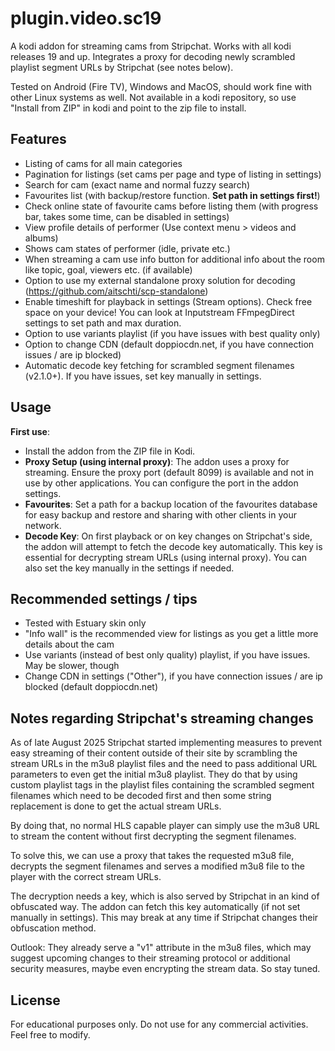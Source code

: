 # plugin.video.sc19

A kodi addon for streaming cams from Stripchat. Works with all kodi releases 19 and up.
Integrates a proxy for decoding newly scrambled playlist segment URLs by Stripchat (see notes below).

Tested on Android (Fire TV), Windows and MacOS, should work fine with other Linux systems as well. Not available in a kodi repository, so use "Install from ZIP" in kodi and point to the zip file to install.

## Features

- Listing of cams for all main categories
- Pagination for listings (set cams per page and type of listing in settings)
- Search for cam (exact name and normal fuzzy search)
- Favourites list (with backup/restore function. **Set path in settings first!**)
- Check online state of favourite cams before listing them (with progress bar, takes some time, can be disabled in settings)
- View profile details of performer (Use context menu > videos and albums)
- Shows cam states of performer (idle, private etc.)
- When streaming a cam use info button for additional info about the room like topic, goal, viewers etc. (if available)
- Option to use my external standalone proxy solution for decoding (<https://github.com/aitschti/scp-standalone>)
- Enable timeshift for playback in settings (Stream options). Check free space on your device! You can look at Inputstream FFmpegDirect settings to set path and max duration.
- Option to use variants playlist (if you have issues with best quality only)
- Option to change CDN (default doppiocdn.net, if you have connection issues / are ip blocked)
- Automatic decode key fetching for scrambled segment filenames (v2.1.0+). If you have issues, set key manually in settings.

## Usage

**First use**:

- Install the addon from the ZIP file in Kodi.
- **Proxy Setup (using internal proxy)**: The addon uses a proxy for streaming. Ensure the proxy port (default 8099) is available and not in use by other applications. You can configure the port in the addon settings.
- **Favourites**: Set a path for a backup location of the favourites database for easy backup and restore and sharing with other clients in your network.
- **Decode Key**: On first playback or on key changes on Stripchat's side, the addon will attempt to fetch the decode key automatically. This key is essential for decrypting stream URLs (using internal proxy). You can also set the key manually in the settings if needed.

## Recommended settings / tips

- Tested with Estuary skin only
- "Info wall" is the recommended view for listings as you get a little more details about the cam
- Use variants (instead of best only quality) playlist, if you have issues. May be slower, though
- Change CDN in settings ("Other"), if you have connection issues / are ip blocked (default doppiocdn.net)

## Notes regarding Stripchat's streaming changes

As of late August 2025 Stripchat started implementing measures to prevent easy streaming of their content outside of their site by scrambling the stream URLs in the m3u8 playlist files and the need to pass additional URL parameters to even get the initial m3u8 playlist. They do that by using custom playlist tags in the playlist files containing the scrambled segment filenames which need to be decoded first and then some string replacement is done to get the actual stream URLs.

By doing that, no normal HLS capable player can simply use the m3u8 URL to stream the content without first decrypting the segment filenames.

To solve this, we can use a proxy that takes the requested m3u8 file, decrypts the segment filenames and serves a modified m3u8 file to the player with the correct stream URLs.

The decryption needs a key, which is also served by Stripchat in an kind of obfuscated way. The addon can fetch this key automatically (if not set manually in settings). This may break at any time if Stripchat changes their obfuscation method.

Outlook: They already serve a "v1" attribute in the m3u8 files, which may suggest upcoming changes to their streaming protocol or additional security measures, maybe even encrypting the stream data. So stay tuned.

## License

For educational purposes only. Do not use for any commercial activities. Feel free to modify.
